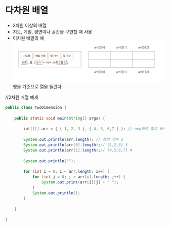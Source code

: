 # 다차원 배열
- 2차원 이상의 배열
- 지도, 게임, 평면이나 공간을 구현할 때 사용
- 이차원 배열의 예
<img src="https://github.com/goheeji/goheeji.github.io/blob/master/assets/images/java/multi-dimensional-arrays/1.png"><br>
행을 기준으로 열을 돌린다.

//2차원 배열 예제

```java
public class TwoDimension {

	public static void main(String[] args) {

		int[][] arr = { { 1, 2, 3 }, { 4, 5, 6,7 } }; // new하지 않고 바로 배열에서 초기화 가능

		System.out.println(arr.length); // 행의 갯수 2
		System.out.println(arr[0].length);// {1,2,3} 3
		System.out.println(arr[1].length);// {4,5,6,7} 4
		
		System.out.println("");

		for (int i = 0; i < arr.length; i++) {
			for (int j = 0; j < arr[i].length; j++) {
				System.out.print(arr[i][j] + " ");
			}
			System.out.println();
		}

	}

}
```



